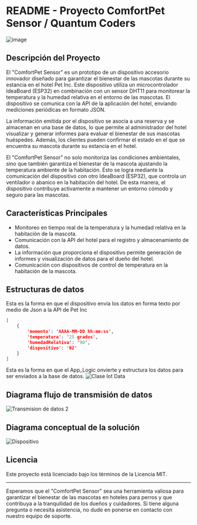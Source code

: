 # README - Proyecto ComfortPet Sensor / Quantum Coders 

![image](https://github.com/Dexfex19/ExpoCenfo/assets/65746618/40810536-2e2f-40bd-9e56-55e31dca45ac)


## Descripción del Proyecto

El "ComfortPet Sensor" es un prototipo de un dispositivo accesorio innovador diseñado para garantizar el bienestar de las mascotas durante su estancia en el hotel Pet Inc. Este dispositivo utiliza un microcontrolador IdeaBoard (ESP32) en combinación con un sensor DHT11 para monitorear la temperatura y la humedad relativa en el entorno de las mascotas. El dispositivo se comunica con la API de la aplicación del hotel, enviando mediciones periódicas en formato JSON.

La información emitida por el dispositivo se asocia a una reserva y se almacenan en una base de datos, lo que permite al administrador del hotel visualizar y generar informes para evaluar el bienestar de sus mascotas huéspedes. Además, los clientes pueden confirmar el estado en el que se encuentra su mascota durante su estancia en el hotel.

El "ComfortPet Sensor" no solo monitoriza las condiciones ambientales, sino que también garantiza el bienestar de la mascota ajustando la temperatura ambiente de la habitación. Esto se logra mediante la comunicación del dispositivo con otro IdeaBoard (ESP32), que controla un ventilador o abanico en la habitación del hotel. De esta manera, el dispositivo contribuye activamente a mantener un entorno cómodo y seguro para las mascotas.


## Características Principales

- Monitoreo en tiempo real de la temperatura y la humedad relativa en la habitación de la mascota.
- Comunicación con la API del hotel para el registro y almacenamiento de datos.
- La información que proporciona el  dispositivo permite generación de informes y visualización de datos para el dueño del hotel.
- Comunicación con dispositivos de control de temperatura en la habitación de la mascota.


## Estructuras de datos

Esta es la forma en que el dispositivo envía los datos en forma texto por medio de Json a la API de Pet Inc
```json
[
    {
        'momento': 'AAAA-MM-DD hh:mm:ss',
        'temperatura': '25 grados',
        'humedadRelativa': '90',
        'dispositivo': '02'
    }
]
```

Esta es la forma en que el App_Logic onvierte y estructura los datos para ser enviados a la base de datos. 
![Clase Iot Data](https://github.com/Dexfex19/ExpoCenfo/assets/65746618/07aa05b0-21f3-4bd6-8c04-77de32c0bc18)


## Diagrama flujo de transmisión de datos

![Transmision de datos 2](https://github.com/Dexfex19/ExpoCenfo/assets/65746618/db20bdab-f474-435a-845f-0712acef08ca)


## Diagrama conceptual de la solución

![Dispositivo](https://github.com/Dexfex19/ExpoCenfo/assets/65746618/9e0d2ee6-4a36-454c-beb9-bd608ee858ba)


## Licencia

Este proyecto está licenciado bajo los términos de la Licencia MIT. 

---

Esperamos que el "ComfortPet Sensor" sea una herramienta valiosa para garantizar el bienestar de las mascotas en hoteles para perros y que contribuya a la tranquilidad de los dueños y cuidadores. Si tiene alguna pregunta o necesita asistencia, no dude en ponerse en contacto con nuestro equipo de soporte.


